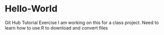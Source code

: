# Hello-World
Git Hub Tutorial Exercise
I am working on this for a class project. Need to learn how to use R to download and convert files
